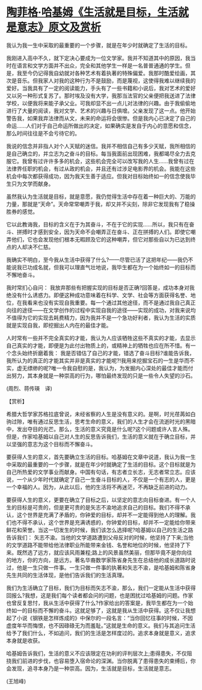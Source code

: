 # [陶菲格·哈基姆《生活就是目标，生活就是意志》原文及赏析](https://www.vrrw.net/wx/12284.html)

我认为我一生中采取的最重要的一个步骤，就是在年少时就确定了生活的目标。

我刚进入高中不久，就下定决心要成为一位文学家。我并不知道其中的原因，我当时在语言和文学方面并不出众，完全和其他学生一样是一名普普通通的学生。但是，我至今仍记得我自幼就对各种艺术有着执著的特殊偏爱。我那时酷爱绘画，其次是音乐。但我家人对我的这种行为不是鼓励，而是蔑视，这使得我难以继续我的爱好。当我具有了一定的阅读能力，手头有了一些书籍和小说后，我对艺术的爱好又以另一种形式复苏了。那时埃及没有大学，我那当法官的父亲便把我送进了法律学校，以便我将来能子承父业。可我却显不出一点儿对法律的兴趣。由于我偷偷地进行了大量的阅读，我对文学、艺术的兴趣与日俱增。父亲发现了这一点。他开始警告我，如果我弃法律而从文，未来的命运将会很惨。但是我内心已决定了自己的命运……人们对于自己命运所做出的决定，如果确实是发自于内心的意愿和信念，那么时间往往是不会亏待它的。

我说的信念并非指人对个人天赋的迷信。我并不相信自己有多少天赋，我所相信的是自己确立的，并立志为之奋斗的目标。每当我面前出现困难，我都竭尽全力去克服它。我曾有过许许多多的机会，这些机会完全可以改写我的人生……我曾有过在法律界任职的机会，有过从政的机会，并且还有过涉足电影界的机会。我能在这些机会中每次都获得成功，因为我天生善于适应。但我对目标始终如一的信念使我毕生只为文学而献身。



虽然我认为生活就是目标，就是意愿，我仍觉得生活中存在着一种巨大的、万能的力量，那就是“天命”。天命常常嘲弄于我，却又并不尖刻，除非它发现我有了稳操胜券的感觉。

它以此教诲我，目标的含义在于为其奋斗，不在于它的实现……所以，我只有在奋斗、拼搏时才感到安全，因为天命不会嘲弄正在奋斗、正在拼搏的人们。即使它嘲弄他们，它也会发现他们根本无暇顾及它的这种嘲弄，但它对那些自以为已达到终点的人却决不仁慈。

我确实不明白，至今我从生活中获得了什么?——尽管已活了这把年纪——我仍不能说我已功成名就，但我可以理直气壮地说，我毕生都在为一个始终如一的目标而不懈地奋斗。

我时常扪心自问： 我放弃那些有把握实现的目标是否正确?回答是，成功本身对我绝没有什么诱惑力。即便这种成功意味着在科学、文学、社会等方面获得名誉、地位，在我看来也没有实现自我重要。每一个通过其他途径，而不是通过我自己真正向往的途径——在文学创作的过程中实现自我的途径——实现的成功，对我来说均不值得为它的实现去耗费精力，因为我并不是一个急功好利者，我认为生活的实质就是实现自我，即挖掘出人内在的最佳才能。

人时常有一些并不完全真实的才能，我认为人应该牺牲这些不真实的才能，去显示自己真实的才能，即便是为此付出物质上的，或精神上的牺牲也应在所不惜。有一个念头始终折磨着我： 我是否错估了自己的才能，错选了奋斗目标?谁能告诉我，我所认为的真正的才能其实并非是真实的才能呢?!我用来挖掘宝石的一生是华而不实，虚无缥缈的呢?唯一令我自慰的是，我认为，为发掘内心深处的最佳才能而付出努力，其本身就是一种崇高的行为，哪怕最终发现的只是一些令人失望的沙石。

(周烈、蒋传瑛　译)

【赏析】

希腊大哲学家苏格拉底曾说，未经省察的人生是没有意义的。是啊，时光荏苒如白驹过隙，唯有通过反思生活，思考生命的意义，我们的人生才会在流逝时光的黑暗中，发出夺目的光芒。那么，生活的意义究竟是什么呢?这个问题或许人言人殊。但是，作家哈基姆以自己对人生的反思告诉我们，生活的意义就在于确立目标，并以坚强的意志为这个目标而不懈奋斗。

要获得人生的意义，首先要确立生活的目标。哈基姆在文章中说道，我认为我一生中采取的最重要的一个步骤，就是在年少时就确定了生活的目标。这个目标就是为自己所热爱的文学事业而献身。中国有句话，有志者立长志，无志者常立志。应该说，一个从少年时代就确定了自己一生奋斗目标的人，不仅是一个有志的人，更是一个幸福的人。因为，从此以后，他的生活将不再迷茫，不再缺乏前进的动力。

要获得人生的意义，更要在确立了目标之后，以坚定的意志向目标奋进。有一个人生的目标是可贵的，但是更可贵的是矢志不渝地追求自己的目标。我们不得不承认，这个世界是充满了矛盾的，你钟爱的目标，却并不一定能得到他人的理解。我们也不得不承认，这个世界是充满诱惑的，你钟爱的目标，却并不一定能给你带来鲜花和荣誉。当这一切发生的时候，我们该怎么选择呢?哈基姆以自己的生活之路告诉我们： 矢志不渝。当他的文学道路遭到父母反对的时候，他坚持了下来;当他的文学道路不能带给他法律职业所能带来金钱、名誉和地位的时候，他坚持了下来。既然选了远方，就应该风雨兼程;路上的风景虽然美丽，但那毕竟不是你向往的地方，你的方向，是远方。著名华裔数学家陈省身先生在总结他的成长道路时说过，他是一生只做一件事。一生只做一件事的执著和矢志不渝，是哈基姆和陈省身先生共同的生活体现，是他们告诉我们的生活真理。

我们为生活确立了目标，我们为目标而矢志不渝，那么，我们一定能从生活中获得回报么?我想，这是我们每个读者都会问的问题，也是困扰过哈基姆的问题。作家也曾反复思忖，我从生活中获得了什么?作家给出的答案是，我毕生都在为一个始终如一的目标而不懈的奋斗。这就足够了，这就是我从生活中获得。这不仅让我想起了小说《钢铁是怎样炼成的》中保尔的一段名言：“当你回忆往事的时候，不因虚度年华而悔恨，也不因碌碌无为而羞耻。”这就是生命的意义。我们与其追问生活给予了我们什么，不如追问，我们的生活是怎样度过的。追求本身就是意义，追求本身就是收获。

哈基姆告诉我们，生活的意义不应该限定在功利的评判层次上;患得患失，不仅阻挠我们前进的步伐，也容易堕入宿命论的深渊。当你脱离了患得患失的束缚后，你会发现，追寻本身乃是一种崇高。因为，生活就是目标，生活就是意志。

(王旭峰)

